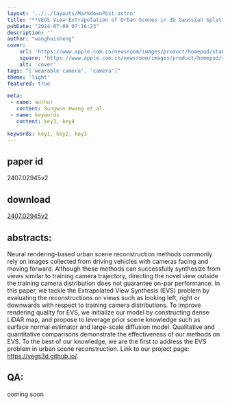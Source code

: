 ```yaml
---
layout: '../../layouts/MarkdownPost.astro'
title: "**VEGS View Extrapolation of Urban Scenes in 3D Gaussian Splatting using Learned Priors**"
pubDate: "2024-07-09 07:16:23"
description: ''
author: "wanghaisheng"
cover:
    url: 'https://www.apple.com.cn/newsroom/images/product/homepod/standard/Apple-HomePod-hero-230118_big.jpg.large_2x.jpg'
    square: 'https://www.apple.com.cn/newsroom/images/product/homepod/standard/Apple-HomePod-hero-230118_big.jpg.large_2x.jpg'
    alt: 'cover'
tags: "['wearable camera', 'camera']" 
theme: 'light'
featured: true

meta:
 - name: author
   content: Sungwon Hwang et.al.
 - name: keywords
   content: key3, key4

keywords: key1, key2, key3
---
```


## paper id
2407.02945v2
## download
[2407.02945v2](http://arxiv.org/abs/2407.02945v2)
## abstracts:
Neural rendering-based urban scene reconstruction methods commonly rely on images collected from driving vehicles with cameras facing and moving forward. Although these methods can successfully synthesize from views similar to training camera trajectory, directing the novel view outside the training camera distribution does not guarantee on-par performance. In this paper, we tackle the Extrapolated View Synthesis (EVS) problem by evaluating the reconstructions on views such as looking left, right or downwards with respect to training camera distributions. To improve rendering quality for EVS, we initialize our model by constructing dense LiDAR map, and propose to leverage prior scene knowledge such as surface normal estimator and large-scale diffusion model. Qualitative and quantitative comparisons demonstrate the effectiveness of our methods on EVS. To the best of our knowledge, we are the first to address the EVS problem in urban scene reconstruction. Link to our project page: https://vegs3d.github.io/.
## QA:
coming soon
